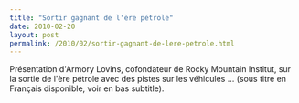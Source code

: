 ```yaml
---
title: "Sortir gagnant de l'ère pétrole"
date: 2010-02-20
layout: post
permalink: /2010/02/sortir-gagnant-de-lere-petrole.html
---
```


<p>Présentation d'Armory Lovins, cofondateur de Rocky Mountain Institut, sur la sortie de l'ère pétrole avec des pistes sur les véhicules ... (sous titre en Français disponible, voir en bas subtitle).</p> <p style="text-align: center">  </p>